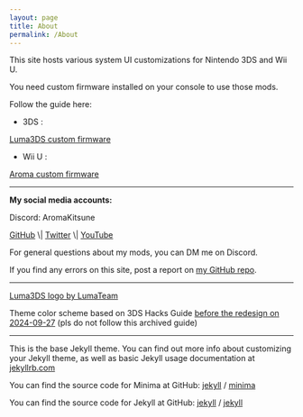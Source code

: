 ```yaml
---
layout: page
title: About
permalink: /About
---
```


This site hosts various system UI customizations for Nintendo 3DS and Wii U.

You need custom firmware installed on your console to use those mods.

Follow the guide here:

- 3DS :
<a href="https://3ds.hacks.guide/" target="_blank">
Luma3DS custom firmware</a>

- Wii U :
<a href="https://wiiu.hacks.guide/" target="_blank">
Aroma custom firmware</a>

---

**My social media accounts:**

Discord: AromaKitsune

<a href="https://github.com/AromaKitsune" target="_blank">
GitHub</a>
\|
<a href="https://x.com/AromaKitsune" target="_blank">
Twitter</a>
\|
<a href="https://www.youtube.com/@AromaKitsune" target="_blank">
YouTube</a>

For general questions about my mods, you can DM me on Discord.

If you find any errors on this site, post a report on
<a href="https://github.com/AromaKitsune/aromakitsune.github.io/issues" target="_blank">
my GitHub repo</a>.

---

<a href="https://github.com/LumaTeam/Luma3DS" target="_blank">
Luma3DS logo by LumaTeam</a>

Theme color scheme based on 3DS Hacks Guide
<a href="https://web.archive.org/web/20240901100849/https://3ds.hacks.guide/" target="_blank">
before the redesign on 2024-09-27</a>
(pls do not follow this archived guide)

---

This is the base Jekyll theme. You can find out more info about customizing your Jekyll theme, as well as basic Jekyll usage documentation at [jekyllrb.com](https://jekyllrb.com/)

You can find the source code for Minima at GitHub:
[jekyll][jekyll-organization] /
[minima](https://github.com/jekyll/minima)

You can find the source code for Jekyll at GitHub:
[jekyll][jekyll-organization] /
[jekyll](https://github.com/jekyll/jekyll)


[jekyll-organization]: https://github.com/jekyll
